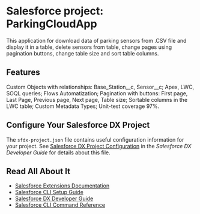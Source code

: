 # Salesforce project: ParkingCloudApp

This application for download data of parking sensors from .CSV file and display it in a table, delete sensors from table, change pages using pagination buttons, change table size and sort table columns.

## Features

Custom Objects with relationships: Base_Station__c, Sensor__c;
Apex, LWC, SOQL queries;
Flows Automatization;
Pagination with buttons: First page, Last Page, Previous page, Next page, Table size;
Sortable columns in the LWC table;
Custom Metadata Types;
Unit-test coverage 97%.

## Configure Your Salesforce DX Project

The `sfdx-project.json` file contains useful configuration information for your project. See [Salesforce DX Project Configuration](https://developer.salesforce.com/docs/atlas.en-us.sfdx_dev.meta/sfdx_dev/sfdx_dev_ws_config.htm) in the _Salesforce DX Developer Guide_ for details about this file.

## Read All About It

- [Salesforce Extensions Documentation](https://developer.salesforce.com/tools/vscode/)
- [Salesforce CLI Setup Guide](https://developer.salesforce.com/docs/atlas.en-us.sfdx_setup.meta/sfdx_setup/sfdx_setup_intro.htm)
- [Salesforce DX Developer Guide](https://developer.salesforce.com/docs/atlas.en-us.sfdx_dev.meta/sfdx_dev/sfdx_dev_intro.htm)
- [Salesforce CLI Command Reference](https://developer.salesforce.com/docs/atlas.en-us.sfdx_cli_reference.meta/sfdx_cli_reference/cli_reference.htm)
